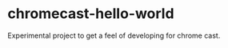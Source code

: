 chromecast-hello-world
======================

Experimental project to get a feel of developing for chrome cast.
